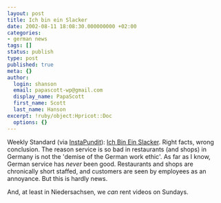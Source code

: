 ```yaml
---
layout: post
title: Ich bin ein Slacker
date: 2002-08-11 18:08:30.000000000 +02:00
categories:
- german news
tags: []
status: publish
type: post
published: true
meta: {}
author:
  login: shanson
  email: papascott-wp@gmail.com
  display_name: PapaScott
  first_name: Scott
  last_name: Hanson
excerpt: !ruby/object:Hpricot::Doc
  options: {}
---
```

<p>Weekly Standard (via <a href="http://www.instapundit.com/archives/week_2002_08_11.php#002940">InstaPundit</a>): <a href="http://www.weeklystandard.com/Content/Public/Articles/000/000/001/543yatms.asp">Ich Bin Ein Slacker</a>. Right facts, wrong conclusion. The reason service is so bad in restaurants (and shops) in Germany is not the 'demise of the German work ethic'. As far as I know, German service has <i>never</i> been good. Restaurants and shops are chronically short staffed, and customers are seen by employees as an annoyance. But this is hardly news.</p>
<p>And, at least in Niedersachsen, we <i>can</i> rent videos on Sundays.</p>

